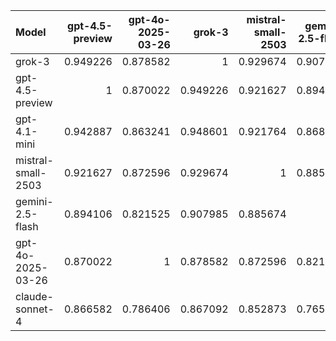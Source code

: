 | Model              |   gpt-4.5-preview |   gpt-4o-2025-03-26 |   grok-3 |   mistral-small-2503 |   gemini-2.5-flash |   claude-sonnet-4 |   gpt-4.1-mini |     SUM |
|:-------------------|------------------:|--------------------:|---------:|---------------------:|-------------------:|------------------:|---------------:|--------:|
| grok-3             |          0.949226 |            0.878582 | 1        |             0.929674 |           0.907985 |          0.867092 |       0.948601 | 6.48116 |
| gpt-4.5-preview    |          1        |            0.870022 | 0.949226 |             0.921627 |           0.894106 |          0.866582 |       0.942887 | 6.44445 |
| gpt-4.1-mini       |          0.942887 |            0.863241 | 0.948601 |             0.921764 |           0.868389 |          0.872045 |       1        | 6.41693 |
| mistral-small-2503 |          0.921627 |            0.872596 | 0.929674 |             1        |           0.885674 |          0.852873 |       0.921764 | 6.38421 |
| gemini-2.5-flash   |          0.894106 |            0.821525 | 0.907985 |             0.885674 |           1        |          0.765626 |       0.868389 | 6.1433  |
| gpt-4o-2025-03-26  |          0.870022 |            1        | 0.878582 |             0.872596 |           0.821525 |          0.786406 |       0.863241 | 6.09237 |
| claude-sonnet-4    |          0.866582 |            0.786406 | 0.867092 |             0.852873 |           0.765626 |          1        |       0.872045 | 6.01062 |